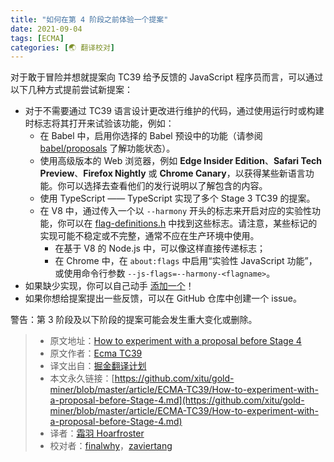 ```yaml
---
title: "如何在第 4 阶段之前体验一个提案"
date: 2021-09-04
tags: [ECMA]
categories: [🌏 翻译校对]
---
```


对于敢于冒险并想就提案向 TC39 给予反馈的 JavaScript 程序员而言，可以通过以下几种方式提前尝试新提案：

- 对于不需要通过 TC39 语言设计更改进行维护的代码，通过使用运行时或构建时标志将其打开来试验该功能，例如：
    - 在 Babel 中，启用你选择的 Babel 预设中的功能（请参阅 [babel/proposals](https://github.com/babel/proposals/issues) 了解功能状态）。
    - 使用高级版本的 Web 浏览器，例如 **Edge Insider Edition**、**Safari Tech Preview**、**Firefox Nightly** 或 **Chrome Canary**，以获得某些新语言功能。你可以选择去查看他们的发行说明以了解包含的内容。
    - 使用 TypeScript —— TypeScript 实现了多个 Stage 3 TC39 的提案。
    - 在 V8 中，通过传入一个以 `--harmony` 开头的标志来开启对应的实验性功能，你可以在 [flag-definitions.h](https://github.com/v8/v8/blob/master/src/flag-definitions.h) 中找到这些标志。请注意，某些标记的实现可能不稳定或不完整，通常不应在生产环境中使用。
        - 在基于 V8 的 Node.js 中，可以像这样直接传递标志；
        - 在 Chrome 中，在 `about:flags` 中启用“实验性 JavaScript 功能”，或使用命令行参数 `--js-flags=--harmony-<flagname>`。
- 如果缺少实现，你可以自己动手 [添加一个](https://github.com/tc39/how-we-work/blob/master/implement.md)！
- 如果你想给提案提出一些反馈，可以在 GitHub 仓库中创建一个 issue。

警告：第 3 阶段及以下阶段的提案可能会发生重大变化或删除。

> * 原文地址：[How to experiment with a proposal before Stage 4](https://github.com/tc39/how-we-work/blob/master/experiment.md)
> * 原文作者：[Ecma TC39](https://github.com/tc39/how-we-work)
> * 译文出自：[掘金翻译计划](https://github.com/xitu/gold-miner)
> * 本文永久链接：[https://github.com/xitu/gold-miner/blob/master/article/ECMA-TC39/How-to-experiment-with-a-proposal-before-Stage-4.md](https://github.com/xitu/gold-miner/blob/master/article/ECMA-TC39/How-to-experiment-with-a-proposal-before-Stage-4.md)
> * 译者：[霜羽 Hoarfroster](https://github.com/PassionPenguin)
> * 校对者：[finalwhy](https://github.com/finalwhy)，[zaviertang](https://github.com/zaviertang)